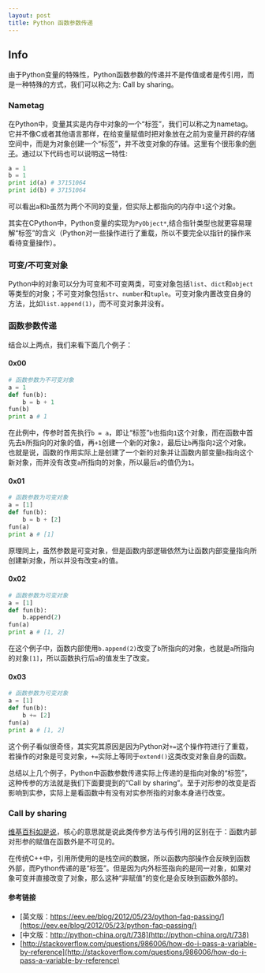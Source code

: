 ```yaml
---
layout: post
title: Python 函数参数传递
---
```


## Info
由于Python变量的特殊性，Python函数参数的传递并不是传值或者是传引用，而是一种特殊的方式，我们可以称之为: Call by sharing。

### Nametag
在Python中，变量其实是内存中对象的一个“标签”，我们可以称之为nametag。它并不像C或者其他语言那样，在给变量赋值时把对象放在之前为变量开辟的存储空间中，而是为对象创建一个“标签”，并不改变对象的存储。这里有个很形象的[例子](http://python.net/~goodger/projects/pycon/2007/idiomatic/handout.html#other-languages-have-variables)。通过以下代码也可以说明这一特性:

```python
a = 1
b = 1
print id(a) # 37151064
print id(b) # 37151064
```

可以看出`a`和`b`虽然为两个不同的变量，但实际上都指向的内存中`1`这个对象。

其实在CPython中，Python变量的实现为`PyObject*`,结合指针类型也就更容易理解“标签”的含义（Python对一些操作进行了重载，所以不要完全以指针的操作来看待变量操作）。

### 可变/不可变对象
Python中的对象可以分为可变和不可变两类，可变对象包括`list`、`dict`和`object`等类型的对象；不可变对象包括`str`、`number`和`tuple`。可变对象内置改变自身的方法，比如`list.append(1)`，而不可变对象并没有。

### 函数参数传递
结合以上两点，我们来看下面几个例子：

#### 0x00

```python
# 函数参数为不可变对象
a = 1
def fun(b):
    b = b + 1
fun(b)
print a # 1
```

在此例中，传参时首先执行`b = a`，即让“标签”`b`也指向`1`这个对象，而在函数中首先去`b`所指向的对象的值，再`+1`创建一个新的对象`2`，最后让`b`再指向`2`这个对象。也就是说，函数的作用实际上是创建了一个新的对象并让函数内部变量`b`指向这个新对象，而并没有改变`a`所指向的对象，所以最后`a`的值仍为`1`。

#### 0x01

```python
# 函数参数为可变对象
a = [1]
def fun(b):
    b = b + [2]
fun(a)
print a # [1]
```

原理同上，虽然参数是可变对象，但是函数内部逻辑依然为让函数内部变量指向所创建新对象，所以并没有改变`a`的值。

#### 0x02

```python
# 函数参数为可变对象
a = [1]
def fun(b):
    b.append(2)
fun(a)
print a # [1, 2]
```

在这个例子中，函数内部使用`b.append(2)`改变了`b`所指向的对象，也就是`a`所指向的对象`[1]`，所以函数执行后`a`的值发生了改变。

#### 0x03

```python
# 函数参数为可变对象
a = [1]
def fun(b):
    b += [2]
fun(a)
print a # [1, 2]
```

这个例子看似很奇怪，其实究其原因是因为Python对`+=`这个操作符进行了重载，若操作的对象是可变对象，`+=`实际上等同于`extend()`这类改变对象自身的函数。

总结以上几个例子，Python中函数参数传递实际上传递的是指向对象的“标签”，这种传参的方法就是我们下面要提到的“Call by sharing”。至于对形参的改变是否影响到实参，实际上是看函数中有没有对实参所指的对象本身进行改变。

### Call by sharing
[维基百科如是说](https://en.wikipedia.org/wiki/Evaluation_strategy#Call_by_sharing)，核心的意思就是说此类传参方法与传引用的区别在于：函数内部对形参的赋值在函数外是不可见的。

在传统C++中，引用所使用的是栈空间的数据，所以函数内部操作会反映到函数外部，而Python传递的是“标签”。但是因为内外标签指向的是同一对象，如果对象可变并直接改变了对象，那么这种“非赋值”的变化是会反映到函数外部的。

#### 参考链接

- [英文版：https://eev.ee/blog/2012/05/23/python-faq-passing/](https://eev.ee/blog/2012/05/23/python-faq-passing/)
- [中文版：http://python-china.org/t/738](http://python-china.org/t/738)
- [http://stackoverflow.com/questions/986006/how-do-i-pass-a-variable-by-reference](http://stackoverflow.com/questions/986006/how-do-i-pass-a-variable-by-reference)
